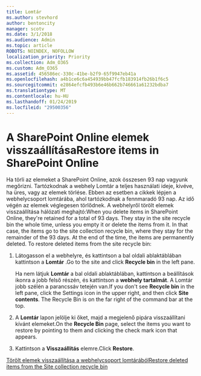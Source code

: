 ```yaml
---
title: Lomtár
ms.author: stevhord
author: bentoncity
manager: scotv
ms.date: 3/1/2018
ms.audience: Admin
ms.topic: article
ROBOTS: NOINDEX, NOFOLLOW
localization_priority: Priority
ms.collection: Adm_O365
ms.custom: Adm_O365
ms.assetid: 456586ec-330c-41be-b2f9-65f9947eb41a
ms.openlocfilehash: a4b1ce6c6a454939bb47fcfb183914fb26b1f6c5
ms.sourcegitcommit: e2864efcfb493b6e46b662b746661a61232bdba7
ms.translationtype: MT
ms.contentlocale: hu-HU
ms.lasthandoff: 01/24/2019
ms.locfileid: "29500356"
---
```

# <a name="restore-items-in-sharepoint-online"></a><span data-ttu-id="54e8b-102">A SharePoint Online elemek visszaállítása</span><span class="sxs-lookup"><span data-stu-id="54e8b-102">Restore items in SharePoint Online</span></span>

<span data-ttu-id="54e8b-p101">Ha törli az elemeket a SharePoint Online, azok összesen 93 nap vagyunk megőrizni. Tartózkodnak a webhely Lomtár a teljes használati ideje, kivéve, ha üres, vagy az elemek törlése. Ebben az esetben a cikkek lépjen a webhelycsoport lomtárába, ahol tartózkodnak a fennmaradó 93 nap. Az idő végén az elemek véglegesen törlődnek. A webhelyről törölt elemek visszaállítása hálózati meghajtó:</span><span class="sxs-lookup"><span data-stu-id="54e8b-p101">When you delete items in SharePoint Online, they're retained for a total of 93 days. They stay in the site recycle bin the whole time, unless you empty it or delete the items from it. In that case, the items go to the site collection recycle bin, where they stay for the remainder of the 93 days. At the end of the time, the items are permanently deleted. To restore deleted items from the site recycle bin:</span></span>
  
1. <span data-ttu-id="54e8b-108">Látogasson el a webhelyre, és kattintson a bal oldali ablaktáblában kattintson a **Lomtár** .</span><span class="sxs-lookup"><span data-stu-id="54e8b-108">Go to the site and click **Recycle bin** in the left pane.</span></span> 
    
    <span data-ttu-id="54e8b-p102">Ha nem látjuk **Lomtár** a bal oldali ablaktáblában, kattintson a beállítások ikonra a jobb felső részén, és kattintson a **webhely tartalmát**. A Lomtár jobb szélén a parancssáv tetején van.</span><span class="sxs-lookup"><span data-stu-id="54e8b-p102">If you don't see **Recycle bin** in the left pane, click the Settings icon in the upper right, and then click **Site contents**. The Recycle Bin is on the far right of the command bar at the top.</span></span>
    
2. <span data-ttu-id="54e8b-111">A **Lomtár** lapon jelölje ki őket, majd a megjelenő pipára visszaállítani kívánt elemeket.</span><span class="sxs-lookup"><span data-stu-id="54e8b-111">On the **Recycle Bin** page, select the items you want to restore by pointing to them and clicking the check mark icon that appears.</span></span> 
    
3. <span data-ttu-id="54e8b-112">Kattintson a **Visszaállítás** elemre.</span><span class="sxs-lookup"><span data-stu-id="54e8b-112">Click **Restore**.</span></span>
    
[<span data-ttu-id="54e8b-113">Törölt elemek visszaállítása a webhelycsoport lomtárából</span><span class="sxs-lookup"><span data-stu-id="54e8b-113">Restore deleted items from the Site collection recycle bin</span></span>](https://go.microsoft.com/fwlink/?linkid=866439)
  

